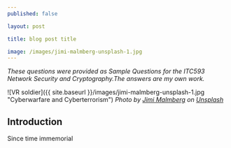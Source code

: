 ```yaml
---
published: false

layout: post

title: blog post title

image: /images/jimi-malmberg-unsplash-1.jpg
---
```


_These questions were provided as Sample Questions for the ITC593 Network Security and Cryptography.The answers are my own work._

![VR soldier]({{ site.baseurl }}/images/jimi-malmberg-unsplash-1.jpg "Cyberwarfare and Cyberterrorism") 
_Photo by [Jimi Malmberg](https://unsplash.com/@jimi_malmberg) on [Unsplash](https://unsplash.com/s/photos/cyber-warfare-terrorism)_   

## Introduction
Since time immemorial
